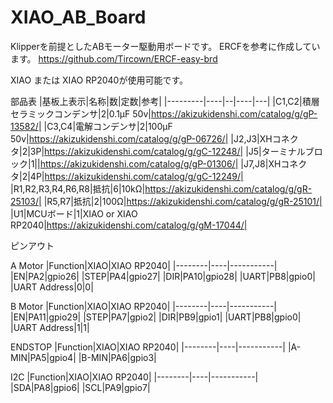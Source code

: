 # XIAO_AB_Board
Klipperを前提としたABモーター駆動用ボードです。
ERCFを参考に作成しています。
https://github.com/Tircown/ERCF-easy-brd

XIAO または XIAO RP2040が使用可能です。

部品表
|基板上表示|名称|数|定数|参考|
|---------|----|--|----|---|
|C1,C2|積層セラミックコンデンサ|2|0.1μF 50v|https://akizukidenshi.com/catalog/g/gP-13582/|
|C3,C4|電解コンデンサ|2|100μF 50v|https://akizukidenshi.com/catalog/g/gP-06726/|
|J2,J3|XHコネクタ|2|3P|https://akizukidenshi.com/catalog/g/gC-12248/|
|J5|ターミナルブロック|1||https://akizukidenshi.com/catalog/g/gP-01306/|
|J7,J8|XHコネクタ|2|4P|https://akizukidenshi.com/catalog/g/gC-12249/|
|R1,R2,R3,R4,R6,R8|抵抗|6|10kΩ|https://akizukidenshi.com/catalog/g/gR-25103/|
|R5,R7|抵抗|2|100Ω|https://akizukidenshi.com/catalog/g/gR-25101/|
|U1|MCUボード|1|XIAO or XIAO RP2040|https://akizukidenshi.com/catalog/g/gM-17044/|

ピンアウト

A Motor
|Function|XIAO|XIAO RP2040|
|--------|----|-----------|
|EN|PA2|gpio26|
|STEP|PA4|gpio27|
|DIR|PA10|gpio28|
|UART|PB8|gpio0|
|UART Address|0|0|

B Motor
|Function|XIAO|XIAO RP2040|
|--------|----|-----------|
|EN|PA11|gpio29|
|STEP|PA7|gpio2|
|DIR|PB9|gpio1|
|UART|PB8|gpio0|
|UART Address|1|1|

ENDSTOP
|Function|XIAO|XIAO RP2040|
|--------|----|-----------|
|A-MIN|PA5|gpio4|
|B-MIN|PA6|gpio3|

I2C
|Function|XIAO|XIAO RP2040|
|--------|----|-----------|
|SDA|PA8|gpio6|
|SCL|PA9|gpio7|
